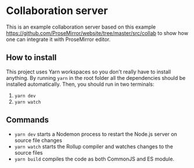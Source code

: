 # Collaboration server

This is an example collaboration server based on this example https://github.com/ProseMirror/website/tree/master/src/collab to show how one can integrate it with ProseMirror editor.

## How to install

This project uses Yarn workspaces so you don't really have to install anything. By running `yarn` in the root folder all the dependencies should be installed automatically. Then, you should run in two terminals:

1. `yarn dev`
2. `yarn watch`

## Commands

* `yarn dev` starts a Nodemon process to restart the Node.js server on source file changes
* `yarn watch` starts the Rollup compiler and watches changes to the source files
* `yarn build` compiles the code as both CommonJS and ES module.
